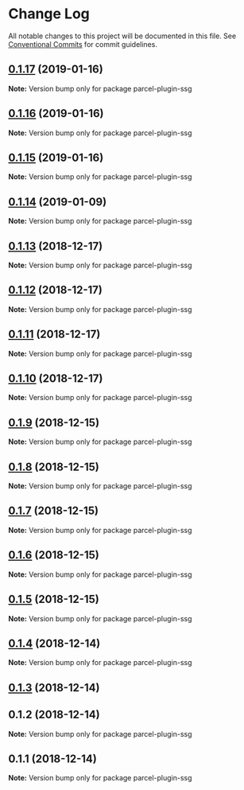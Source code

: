 # Change Log

All notable changes to this project will be documented in this file.
See [Conventional Commits](https://conventionalcommits.org) for commit guidelines.

## [0.1.17](https://github.com/chrisdmacrae/parcel-prototyper/compare/parcel-plugin-ssg@0.1.16...parcel-plugin-ssg@0.1.17) (2019-01-16)

**Note:** Version bump only for package parcel-plugin-ssg





## [0.1.16](https://github.com/chrisdmacrae/parcel-prototyper/compare/parcel-plugin-ssg@0.1.15...parcel-plugin-ssg@0.1.16) (2019-01-16)

**Note:** Version bump only for package parcel-plugin-ssg





## [0.1.15](https://github.com/chrisdmacrae/parcel-prototyper/compare/parcel-plugin-ssg@0.1.14...parcel-plugin-ssg@0.1.15) (2019-01-16)

**Note:** Version bump only for package parcel-plugin-ssg






## [0.1.14](https://github.com/parcel-prototyper/parcel-prototyper/compare/parcel-plugin-ssg@0.1.13...parcel-plugin-ssg@0.1.14) (2019-01-09)

**Note:** Version bump only for package parcel-plugin-ssg





## [0.1.13](https://github.com/parcel-prototyper/parcel-prototyper/compare/parcel-plugin-ssg@0.1.12...parcel-plugin-ssg@0.1.13) (2018-12-17)

**Note:** Version bump only for package parcel-plugin-ssg





## [0.1.12](https://github.com/parcel-prototyper/parcel-prototyper/compare/parcel-plugin-ssg@0.1.11...parcel-plugin-ssg@0.1.12) (2018-12-17)

**Note:** Version bump only for package parcel-plugin-ssg





## [0.1.11](https://github.com/parcel-prototyper/parcel-prototyper/compare/parcel-plugin-ssg@0.1.10...parcel-plugin-ssg@0.1.11) (2018-12-17)

**Note:** Version bump only for package parcel-plugin-ssg





## [0.1.10](https://github.com/parcel-prototyper/parcel-prototyper/compare/parcel-plugin-ssg@0.1.9...parcel-plugin-ssg@0.1.10) (2018-12-17)

**Note:** Version bump only for package parcel-plugin-ssg





## [0.1.9](https://github.com/parcel-prototyper/parcel-prototyper/compare/parcel-plugin-ssg@0.1.8...parcel-plugin-ssg@0.1.9) (2018-12-15)

**Note:** Version bump only for package parcel-plugin-ssg





## [0.1.8](https://github.com/parcel-prototyper/parcel-prototyper/compare/parcel-plugin-ssg@0.1.7...parcel-plugin-ssg@0.1.8) (2018-12-15)

**Note:** Version bump only for package parcel-plugin-ssg





## [0.1.7](https://github.com/parcel-prototyper/parcel-prototyper/compare/parcel-plugin-ssg@0.1.6...parcel-plugin-ssg@0.1.7) (2018-12-15)

**Note:** Version bump only for package parcel-plugin-ssg





## [0.1.6](https://github.com/parcel-prototyper/parcel-prototyper/compare/parcel-plugin-ssg@0.1.5...parcel-plugin-ssg@0.1.6) (2018-12-15)

**Note:** Version bump only for package parcel-plugin-ssg





## [0.1.5](https://github.com/parcel-prototyper/parcel-prototyper/compare/parcel-plugin-ssg@0.1.4...parcel-plugin-ssg@0.1.5) (2018-12-15)

**Note:** Version bump only for package parcel-plugin-ssg





## [0.1.4](https://github.com/parcel-prototyper/parcel-prototyper/compare/parcel-plugin-ssg@0.1.3...parcel-plugin-ssg@0.1.4) (2018-12-14)

**Note:** Version bump only for package parcel-plugin-ssg





## [0.1.3](https://github.com/parcel-prototyper/parcel-prototyper/compare/parcel-plugin-ssg@0.1.1...parcel-plugin-ssg@0.1.3) (2018-12-14)



## 0.1.2 (2018-12-14)

**Note:** Version bump only for package parcel-plugin-ssg





## 0.1.1 (2018-12-14)

**Note:** Version bump only for package parcel-plugin-ssg
